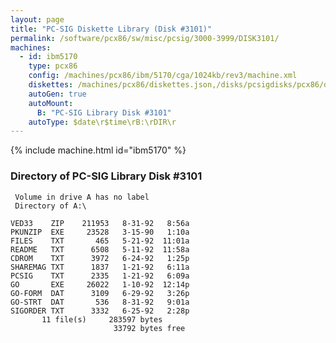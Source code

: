 ```yaml
---
layout: page
title: "PC-SIG Diskette Library (Disk #3101)"
permalink: /software/pcx86/sw/misc/pcsig/3000-3999/DISK3101/
machines:
  - id: ibm5170
    type: pcx86
    config: /machines/pcx86/ibm/5170/cga/1024kb/rev3/machine.xml
    diskettes: /machines/pcx86/diskettes.json,/disks/pcsigdisks/pcx86/diskettes.json
    autoGen: true
    autoMount:
      B: "PC-SIG Library Disk #3101"
    autoType: $date\r$time\rB:\rDIR\r
---
```


{% include machine.html id="ibm5170" %}

### Directory of PC-SIG Library Disk #3101

     Volume in drive A has no label
     Directory of A:\

    VED33    ZIP    211953   8-31-92   8:56a
    PKUNZIP  EXE     23528   3-15-90   1:10a
    FILES    TXT       465   5-21-92  11:01a
    README   TXT      6508   5-11-92  11:58a
    CDROM    TXT      3972   6-24-92   1:25p
    SHAREMAG TXT      1837   1-21-92   6:11a
    PCSIG    TXT      2335   1-21-92   6:09a
    GO       EXE     26022   1-10-92  12:14p
    GO-FORM  DAT      3109   6-29-92   3:26p
    GO-STRT  DAT       536   8-31-92   9:01a
    SIGORDER TXT      3332   6-25-92   2:28p
           11 file(s)     283597 bytes
                           33792 bytes free
